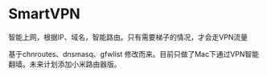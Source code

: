 # SmartVPN
智能上网，根据IP、域名，智能路由。只有需要梯子的情况，才会走VPN流量

基于chnroutes、dnsmasq、gfwlist 修改而来。目前只做了Mac下通过VPN智能翻墙。未来计划添加小米路由器版。
